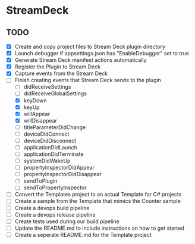 # StreamDeck

## TODO

- [x] Create and copy project files to Stream Deck plugin directory
- [x] Launch debugger if appsettings.json has "EnableDebugger" set to true
- [X] Generate Stream Deck manifest actions automatically
- [x] Register the Plugin to Stream Deck
- [x] Capture events from the Stream Deck
- [ ] Finish creating events that Stream Deck sends to the plugin
  - [ ] didReceiveSettings
  - [ ] didReceiveGlobalSettings
  - [x] keyDown
  - [x] keyUp
  - [x] willAppear
  - [x] willDisappear
  - [ ] titleParameterDidChange
  - [ ] deviceDidConnect
  - [ ] deviceDidDisconnect
  - [ ] applicationDidLaunch
  - [ ] applicationDidTerminate
  - [ ] systemDidWakeUp
  - [ ] propertyInspectorDidAppear
  - [ ] propertyInspectorDidDisappear
  - [ ] sendToPlugin
  - [ ] sendToPropertyInspector
- [ ] Convert the Templates project to an actual Template for C# projects
- [ ] Create a sample from the Template that mimics the Counter sample
- [ ] Create a devops build pipeline
- [ ] Create a devops release pipeline
- [ ] Create tests used during our build pipeline
- [ ] Update the README.md to include instructions on how to get started
- [ ] Create a seperate README.md for the Template project